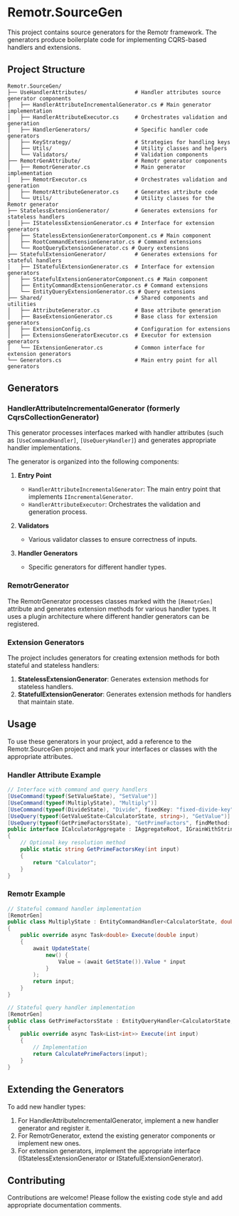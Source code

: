 # Remotr.SourceGen

This project contains source generators for the Remotr framework. The generators produce boilerplate code for implementing CQRS-based handlers and extensions.

## Project Structure

```
Remotr.SourceGen/
├── UseHandlerAttributes/               # Handler attributes source generator components
│   ├── HandlerAttributeIncrementalGenerator.cs # Main generator implementation
│   ├── HandlerAttributeExecutor.cs     # Orchestrates validation and generation
│   ├── HandlerGenerators/              # Specific handler code generators
│   ├── KeyStrategy/                    # Strategies for handling keys
│   ├── Utils/                          # Utility classes and helpers
│   └── Validators/                     # Validation components
├── RemotrGenAttribute/                 # Remotr generator components
│   ├── RemotrGenerator.cs              # Main generator implementation
│   ├── RemotrExecutor.cs               # Orchestrates validation and generation
│   ├── RemotrAttributeGenerator.cs     # Generates attribute code
│   └── Utils/                          # Utility classes for the Remotr generator
├── StatelessExtensionGenerator/        # Generates extensions for stateless handlers
│   ├── IStatelessExtensionGenerator.cs # Interface for extension generators
│   ├── StatelessExtensionGeneratorComponent.cs # Main component
│   ├── RootCommandExtensionGenerator.cs # Command extensions
│   └── RootQueryExtensionGenerator.cs # Query extensions
├── StatefulExtensionGenerator/         # Generates extensions for stateful handlers
│   ├── IStatefulExtensionGenerator.cs  # Interface for extension generators
│   ├── StatefulExtensionGeneratorComponent.cs # Main component
│   ├── EntityCommandExtensionGenerator.cs # Command extensions
│   └── EntityQueryExtensionGenerator.cs # Query extensions
├── Shared/                             # Shared components and utilities
│   ├── AttributeGenerator.cs           # Base attribute generation
│   ├── BaseExtensionGenerator.cs       # Base class for extension generators
│   ├── ExtensionConfig.cs              # Configuration for extensions
│   ├── ExtensionsGeneratorExecutor.cs  # Executor for extension generators
│   └── IExtensionGenerator.cs          # Common interface for extension generators
└── Generators.cs                       # Main entry point for all generators
```

## Generators

### HandlerAttributeIncrementalGenerator (formerly CqrsCollectionGenerator)

This generator processes interfaces marked with handler attributes (such as `[UseCommandHandler]`, `[UseQueryHandler]`) and generates appropriate handler implementations.

The generator is organized into the following components:

1. **Entry Point**
   - `HandlerAttributeIncrementalGenerator`: The main entry point that implements `IIncrementalGenerator`.
   - `HandlerAttributeExecutor`: Orchestrates the validation and generation process.

2. **Validators**
   - Various validator classes to ensure correctness of inputs.

3. **Handler Generators**
   - Specific generators for different handler types.

### RemotrGenerator

The RemotrGenerator processes classes marked with the `[RemotrGen]` attribute and generates extension methods for various handler types. It uses a plugin architecture where different handler generators can be registered.

### Extension Generators

The project includes generators for creating extension methods for both stateful and stateless handlers:

1. **StatelessExtensionGenerator**: Generates extension methods for stateless handlers.
2. **StatefulExtensionGenerator**: Generates extension methods for handlers that maintain state.

## Usage

To use these generators in your project, add a reference to the Remotr.SourceGen project and mark your interfaces or classes with the appropriate attributes.

### Handler Attribute Example

```csharp
// Interface with command and query handlers
[UseCommand(typeof(SetValueState), "SetValue")]
[UseCommand(typeof(MultiplyState), "Multiply")]
[UseCommand(typeof(DivideState), "Divide", fixedKey: "fixed-divide-key")]
[UseQuery(typeof(GetValueState<CalculatorState, string>), "GetValue")]
[UseQuery(typeof(GetPrimeFactorsState), "GetPrimeFactors", findMethod: nameof(GetPrimeFactorsKey))]
public interface ICalculatorAggregate : IAggregateRoot, IGrainWithStringKey
{
    // Optional key resolution method
    public static string GetPrimeFactorsKey(int input) 
    {
        return "Calculator";
    }
}
```

### Remotr Example

```csharp
// Stateful command handler implementation
[RemotrGen]
public class MultiplyState : EntityCommandHandler<CalculatorState, double, double>
{
    public override async Task<double> Execute(double input)
    {
        await UpdateState(
            new() {
                Value = (await GetState()).Value * input 
            }
        );
        return input;
    }
}

// Stateful query handler implementation
[RemotrGen]
public class GetPrimeFactorsState : EntityQueryHandler<CalculatorState, int, List<int>>
{
    public override async Task<List<int>> Execute(int input)
    {
        // Implementation
        return CalculatePrimeFactors(input);
    }
}
```

## Extending the Generators

To add new handler types:

1. For HandlerAttributeIncrementalGenerator, implement a new handler generator and register it.
2. For RemotrGenerator, extend the existing generator components or implement new ones.
3. For extension generators, implement the appropriate interface (IStatelessExtensionGenerator or IStatefulExtensionGenerator).

## Contributing

Contributions are welcome! Please follow the existing code style and add appropriate documentation comments. 